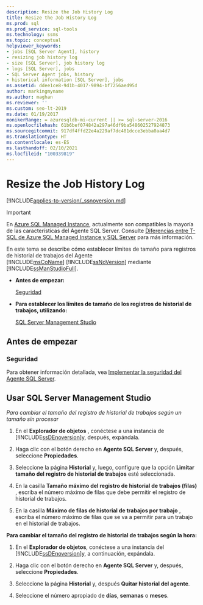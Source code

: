 ```yaml
---
description: Resize the Job History Log
title: Resize the Job History Log
ms.prod: sql
ms.prod_service: sql-tools
ms.technology: ssms
ms.topic: conceptual
helpviewer_keywords:
- jobs [SQL Server Agent], history
- resizing job history log
- size [SQL Server], job history log
- logs [SQL Server], jobs
- SQL Server Agent jobs, history
- historical information [SQL Server], jobs
ms.assetid: ddee1ce8-9d1b-4017-9894-bf7256aed95d
author: markingmyname
ms.author: maghan
ms.reviewer: ''
ms.custom: seo-lt-2019
ms.date: 01/19/2017
monikerRange: = azuresqldb-mi-current || >= sql-server-2016
ms.openlocfilehash: 61b6bef074842a297a46df9ba548602527924873
ms.sourcegitcommit: 917df4ffd22e4a229af7dc481dcce3ebba0aa4d7
ms.translationtype: HT
ms.contentlocale: es-ES
ms.lasthandoff: 02/10/2021
ms.locfileid: "100339819"
---
```

# <a name="resize-the-job-history-log"></a>Resize the Job History Log

[!INCLUDE[applies-to-version/_ssnoversion.md](../../includes/applies-to-version/sqlserver.md)]

> [!IMPORTANT]  
> En [Azure SQL Managed Instance](/azure/sql-database/sql-database-managed-instance), actualmente son compatibles la mayoría de las características del Agente SQL Server. Consulte [Diferencias entre T-SQL de Azure SQL Managed Instance y SQL Server](/azure/sql-database/sql-database-managed-instance-transact-sql-information#sql-server-agent) para más información.

En este tema se describe cómo establecer límites de tamaño para registros de historial de trabajos del Agente [!INCLUDE[msCoName](../../includes/msconame_md.md)] [!INCLUDE[ssNoVersion](../../includes/ssnoversion-md.md)] mediante [!INCLUDE[ssManStudioFull](../../includes/ssmanstudiofull-md.md)].

- **Antes de empezar:**  

    [Seguridad](#Security)  

- **Para establecer los límites de tamaño de los registros de historial de trabajos, utilizando:**  

    [SQL Server Management Studio](#SSMS)

## <a name="before-you-begin"></a><a name="BeforeYouBegin"></a>Antes de empezar  

### <a name="security"></a><a name="Security"></a>Seguridad

Para obtener información detallada, vea [Implementar la seguridad del Agente SQL Server](../../ssms/agent/implement-sql-server-agent-security.md).  

## <a name="using-sql-server-management-studio"></a><a name="SSMS"></a>Usar SQL Server Management Studio

*Para cambiar el tamaño del registro de historial de trabajos según un tamaño sin procesar*

1. En el **Explorador de objetos** , conéctese a una instancia de [!INCLUDE[ssDEnoversion](../../includes/ssdenoversion_md.md)]y, después, expándala.

2. Haga clic con el botón derecho en **Agente SQL Server** y, después, seleccione **Propiedades**.

3. Seleccione la página **Historial** y, luego, configure que la opción **Limitar tamaño del registro de historial de trabajos** esté seleccionada.

4. En la casilla **Tamaño máximo del registro de historial de trabajos (filas)** , escriba el número máximo de filas que debe permitir el registro de historial de trabajos.

5. En la casilla **Máximo de filas de historial de trabajos por trabajo** , escriba el número máximo de filas que se va a permitir para un trabajo en el historial de trabajos.

**Para cambiar el tamaño del registro de historial de trabajos según la hora:**

1. En el **Explorador de objetos**, conéctese a una instancia del [!INCLUDE[ssDEnoversion](../../includes/ssdenoversion_md.md)]y, a continuación, expándala.  

2. Haga clic con el botón derecho en **Agente SQL Server** y, después, seleccione **Propiedades**.

3. Seleccione la página **Historial** y, después **Quitar historial del agente**.

4. Seleccione el número apropiado de **días**, **semanas** o **meses**.